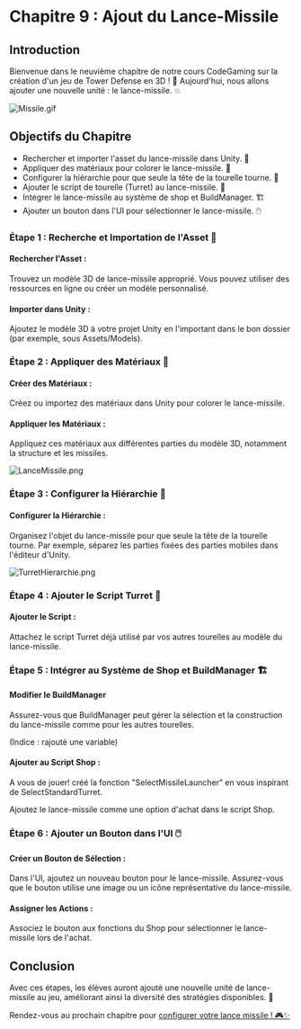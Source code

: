 # Chapitre 9 : Ajout du Lance-Missile

## Introduction

Bienvenue dans le neuvième chapitre de notre cours CodeGaming sur la création d'un jeu de Tower Defense en 3D ! 🚀 Aujourd'hui, nous allons ajouter une nouvelle unité : le lance-missile. 💥

![Missile.gif](Images/Missile.gif)

## Objectifs du Chapitre

- Rechercher et importer l'asset du lance-missile dans Unity. 🎨
- Appliquer des matériaux pour colorer le lance-missile. 🌈
- Configurer la hiérarchie pour que seule la tête de la tourelle tourne. 🔄
- Ajouter le script de tourelle (Turret) au lance-missile. 📜
- Intégrer le lance-missile au système de shop et BuildManager. 🏗️
- Ajouter un bouton dans l'UI pour sélectionner le lance-missile. 🖱️

### Étape 1 : Recherche et Importation de l'Asset 🎨
#### Rechercher l'Asset :
Trouvez un modèle 3D de lance-missile approprié. Vous pouvez utiliser des ressources en ligne ou créer un modèle personnalisé.

#### Importer dans Unity :
Ajoutez le modèle 3D à votre projet Unity en l'important dans le bon dossier (par exemple, sous Assets/Models).

### Étape 2 : Appliquer des Matériaux 🌈
#### Créer des Matériaux :
Créez ou importez des matériaux dans Unity pour colorer le lance-missile.

#### Appliquer les Matériaux :
Appliquez ces matériaux aux différentes parties du modèle 3D, notamment la structure et les missiles.

![LanceMissile.png](Images/LanceMissile.png)

### Étape 3 : Configurer la Hiérarchie 🔄
#### Configurer la Hiérarchie :
Organisez l'objet du lance-missile pour que seule la tête de la tourelle tourne. Par exemple, séparez les parties fixées des parties mobiles dans l'éditeur d'Unity.

![TurretHierarchie.png](Images/TurretHierarchie.png)

### Étape 4 : Ajouter le Script Turret 📜
#### Ajouter le Script :
Attachez le script Turret déjà utilisé par vos autres tourelles au modèle du lance-missile.

### Étape 5 : Intégrer au Système de Shop et BuildManager 🏗️
#### Modifier le BuildManager
   
Assurez-vous que BuildManager peut gérer la sélection et la construction du lance-missile comme pour les autres tourelles.

(Indice : rajouté une variable)
#### Ajouter au Script Shop :

A vous de jouer! 
créé la fonction "SelectMissileLauncher" en vous inspirant de SelectStandardTurret.

Ajoutez le lance-missile comme une option d'achat dans le script Shop.

### Étape 6 : Ajouter un Bouton dans l'UI 🖱️
#### Créer un Bouton de Sélection :
   
Dans l'UI, ajoutez un nouveau bouton pour le lance-missile. Assurez-vous que le bouton utilise une image ou un icône représentative du lance-missile.

#### Assigner les Actions :
   
Associez le bouton aux fonctions du Shop pour sélectionner le lance-missile lors de l'achat.

## Conclusion
Avec ces étapes, les élèves auront ajouté une nouvelle unité de lance-missile au jeu, améliorant ainsi la diversité des stratégies disponibles. 🚀

Rendez-vous au prochain chapitre pour [configurer votre lance missile ! 🎮✨](https://github.com/g404-code-gaming/TowerDefence/blob/main/Création-Du-Jeu/10.Configuration%20du%20lance-missiles.md)
